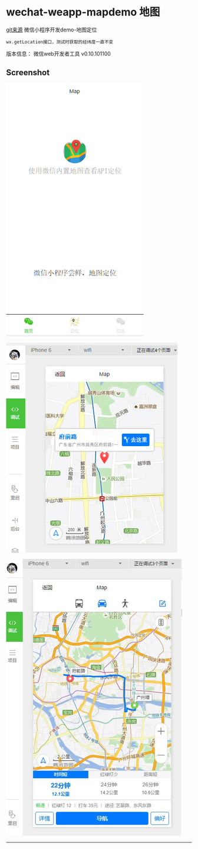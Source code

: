 # wechat-weapp-mapdemo 地图
[git来源](https://github.com/giscafer/wechat-weapp-mapdemo)
微信小程序开发demo-地图定位

	wx.getLocation接口，测试时获取的经纬度一直不变

版本信息：
微信web开发者工具 v0.10.101100


## Screenshot


![](./image/screenshot1.png)

![](./image/screenshot2.png)

![](./image/navigator.jpg)



---

